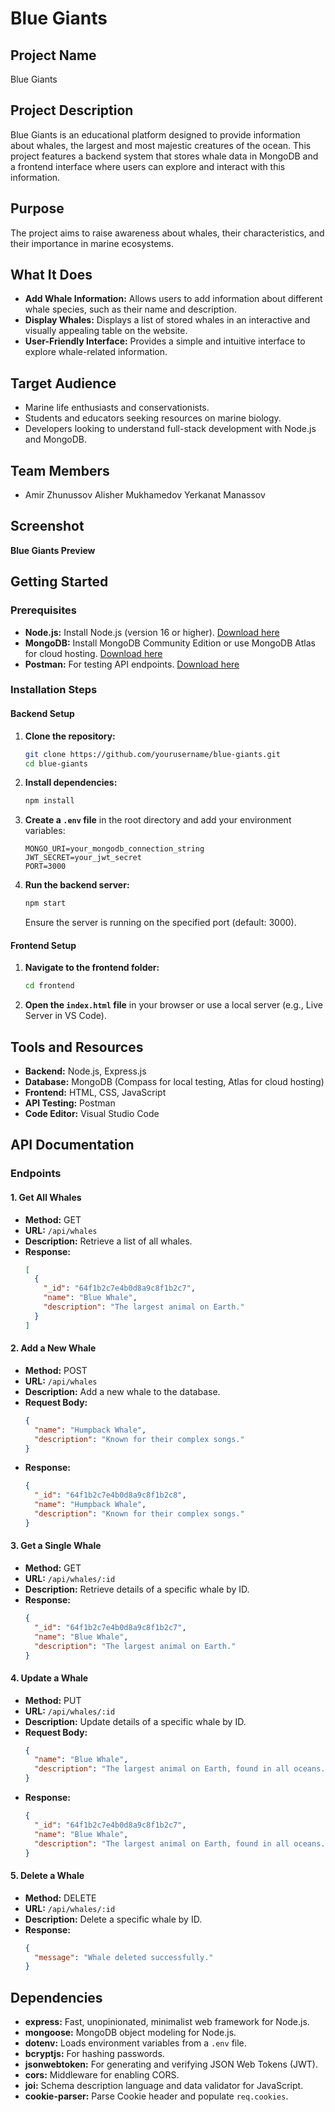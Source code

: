 # Blue Giants

## Project Name
Blue Giants

## Project Description
Blue Giants is an educational platform designed to provide information about whales, the largest and most majestic creatures of the ocean. This project features a backend system that stores whale data in MongoDB and a frontend interface where users can explore and interact with this information.

## Purpose
The project aims to raise awareness about whales, their characteristics, and their importance in marine ecosystems.

## What It Does
- **Add Whale Information:** Allows users to add information about different whale species, such as their name and description.
- **Display Whales:** Displays a list of stored whales in an interactive and visually appealing table on the website.
- **User-Friendly Interface:** Provides a simple and intuitive interface to explore whale-related information.

## Target Audience
- Marine life enthusiasts and conservationists.
- Students and educators seeking resources on marine biology.
- Developers looking to understand full-stack development with Node.js and MongoDB.

## Team Members
- Amir Zhunussov
Alisher Mukhamedov
Yerkanat Manassov

## Screenshot
**Blue Giants Preview**

## Getting Started

### Prerequisites
- **Node.js:** Install Node.js (version 16 or higher). [Download here](https://nodejs.org/)
- **MongoDB:** Install MongoDB Community Edition or use MongoDB Atlas for cloud hosting. [Download here](https://www.mongodb.com/try/download/community)
- **Postman:** For testing API endpoints. [Download here](https://www.postman.com/downloads/)

### Installation Steps

#### Backend Setup
1. **Clone the repository:**
   ```bash
   git clone https://github.com/yourusername/blue-giants.git
   cd blue-giants
   ```
2. **Install dependencies:**
   ```bash
   npm install
   ```
3. **Create a `.env` file** in the root directory and add your environment variables:
   ```env
   MONGO_URI=your_mongodb_connection_string
   JWT_SECRET=your_jwt_secret
   PORT=3000
   ```
4. **Run the backend server:**
   ```bash
   npm start
   ```
   Ensure the server is running on the specified port (default: 3000).

#### Frontend Setup
1. **Navigate to the frontend folder:**
   ```bash
   cd frontend
   ```
2. **Open the `index.html` file** in your browser or use a local server (e.g., Live Server in VS Code).

## Tools and Resources
- **Backend:** Node.js, Express.js
- **Database:** MongoDB (Compass for local testing, Atlas for cloud hosting)
- **Frontend:** HTML, CSS, JavaScript
- **API Testing:** Postman
- **Code Editor:** Visual Studio Code

## API Documentation

### Endpoints

#### 1. Get All Whales
- **Method:** GET
- **URL:** `/api/whales`
- **Description:** Retrieve a list of all whales.
- **Response:**
  ```json
  [
    {
      "_id": "64f1b2c7e4b0d8a9c8f1b2c7",
      "name": "Blue Whale",
      "description": "The largest animal on Earth."
    }
  ]
  ```

#### 2. Add a New Whale
- **Method:** POST
- **URL:** `/api/whales`
- **Description:** Add a new whale to the database.
- **Request Body:**
  ```json
  {
    "name": "Humpback Whale",
    "description": "Known for their complex songs."
  }
  ```
- **Response:**
  ```json
  {
    "_id": "64f1b2c7e4b0d8a9c8f1b2c8",
    "name": "Humpback Whale",
    "description": "Known for their complex songs."
  }
  ```

#### 3. Get a Single Whale
- **Method:** GET
- **URL:** `/api/whales/:id`
- **Description:** Retrieve details of a specific whale by ID.
- **Response:**
  ```json
  {
    "_id": "64f1b2c7e4b0d8a9c8f1b2c7",
    "name": "Blue Whale",
    "description": "The largest animal on Earth."
  }
  ```

#### 4. Update a Whale
- **Method:** PUT
- **URL:** `/api/whales/:id`
- **Description:** Update details of a specific whale by ID.
- **Request Body:**
  ```json
  {
    "name": "Blue Whale",
    "description": "The largest animal on Earth, found in all oceans."
  }
  ```
- **Response:**
  ```json
  {
    "_id": "64f1b2c7e4b0d8a9c8f1b2c7",
    "name": "Blue Whale",
    "description": "The largest animal on Earth, found in all oceans."
  }
  ```

#### 5. Delete a Whale
- **Method:** DELETE
- **URL:** `/api/whales/:id`
- **Description:** Delete a specific whale by ID.
- **Response:**
  ```json
  {
    "message": "Whale deleted successfully."
  }
  ```

## Dependencies
- **express:** Fast, unopinionated, minimalist web framework for Node.js.
- **mongoose:** MongoDB object modeling for Node.js.
- **dotenv:** Loads environment variables from a `.env` file.
- **bcryptjs:** For hashing passwords.
- **jsonwebtoken:** For generating and verifying JSON Web Tokens (JWT).
- **cors:** Middleware for enabling CORS.
- **joi:** Schema description language and data validator for JavaScript.
- **cookie-parser:** Parse Cookie header and populate `req.cookies`.
```
